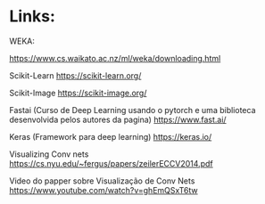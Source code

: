 # Links:

WEKA:

https://www.cs.waikato.ac.nz/ml/weka/downloading.html

Scikit-Learn
https://scikit-learn.org/

Scikit-Image
https://scikit-image.org/

Fastai (Curso de Deep Learning usando o pytorch e uma biblioteca desenvolvida pelos autores da pagina)
https://www.fast.ai/

Keras (Framework para deep learning)
https://keras.io/

Visualizing Conv nets
https://cs.nyu.edu/~fergus/papers/zeilerECCV2014.pdf

Video do papper sobre Visualização de Conv Nets
https://www.youtube.com/watch?v=ghEmQSxT6tw
